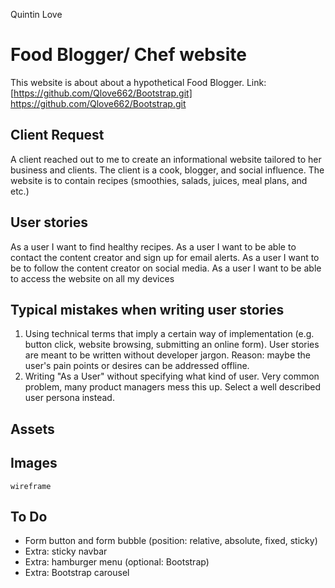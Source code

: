 Quintin Love
# Food Blogger/ Chef website

This website is about about a hypothetical Food Blogger.
Link: [https://github.com/Qlove662/Bootstrap.git] https://github.com/Qlove662/Bootstrap.git


## Client Request

A client reached out to me to create an informational website tailored to her business and 
clients. The client is a cook, blogger, and social influence. The website is to contain recipes
(smoothies, salads, juices, meal plans, and etc.)


## User stories

As a user I want to find healthy recipes.
As a user I want to be able to contact the content creator and sign up for email alerts.
As a user I want to be to follow the content creator on social media.
As a user I want to be able to access the website on all my devices

## Typical mistakes when writing user stories

1. Using technical terms that imply a certain way of implementation (e.g. button click, website browsing, submitting an online form). User stories are meant to be written without developer jargon. Reason: maybe the user's pain points or desires can be addressed offline.
2. Writing "As a User" without specifying what kind of user. Very common problem, many product managers mess this up. Select a well described user persona instead. 


## Assets


## Images
    wireframe


## To Do

- Form button and form bubble (position: relative, absolute, fixed, sticky)
- Extra: sticky navbar 
- Extra: hamburger menu (optional: Bootstrap)
- Extra: Bootstrap carousel